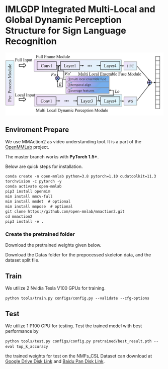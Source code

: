 # IMLGDP Integrated Multi-Local and Global Dynamic Perception Structure for Sign Language Recognition
![fig](https://github.com/LiangSiyv/IMLGDP/blob/main/fig1.png)

## Enviroment Prepare
We use MMAction2 as video understanding tool.
It is a part of the [OpenMMLab](http://openmmlab.org/) project.

The master branch works with **PyTorch 1.5+**.

Below are quick steps for installation.

```
conda create -n open-mmlab python=3.8 pytorch=1.10 cudatoolkit=11.3 torchvision -c pytorch -y
conda activate open-mmlab
pip3 install openmim
mim install mmcv-full
mim install mmdet  # optional
mim install mmpose  # optional
git clone https://github.com/open-mmlab/mmaction2.git
cd mmaction2
pip3 install -e .
```
### Create the pretrained folder

Download the pretrained weights given below. 

Download the Datas folder for the prepocessed skeleton data, and the dataset split file.

## Train
We utilize 2 Nvidia Tesla V100 GPUs for training.

```python tools/train.py configs/config.py --validate --cfg-options```
## Test
We utilize 1 P100 GPU for testing. Test the trained model with best performance by

```python tools/test.py configs/config.py pretrained/best_result.pth --eval top_k_accuracy```

the trained weights for test on the NMFs\_CSL Dataset can download at  [Google Drive Disk Link](https://drive.google.com/drive/folders/16q1UDJiVZubwJ1fD2tY9-kJs797c0AqG?usp=drive_link) and [Baidu Pan Disk Link](https://pan.baidu.com/).
